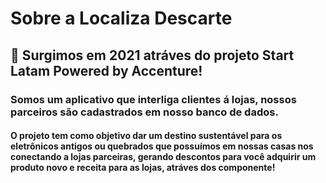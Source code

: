 # Sobre a Localiza Descarte
  ## 👋 Surgimos em 2021 atráves do projeto Start Latam Powered by Accenture!
 ### Somos um aplicativo que interliga clientes á lojas, nossos parceiros são cadastrados em nosso banco de dados. 
#### O projeto tem como objetivo dar um destino sustentável para os eletrônicos antigos ou quebrados que possuímos em nossas casas nos conectando a lojas parceiras, gerando descontos para você adquirir um produto novo e receita para as lojas, atráves dos componente!
     

